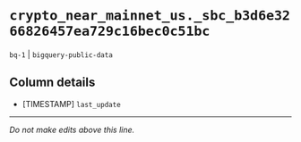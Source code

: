 # `crypto_near_mainnet_us._sbc_b3d6e3266826457ea729c16bec0c51bc`
`bq-1` | `bigquery-public-data`

## Column details
* [TIMESTAMP] `last_update`

-------------------------------------------------------------------------------
*Do not make edits above this line.*
